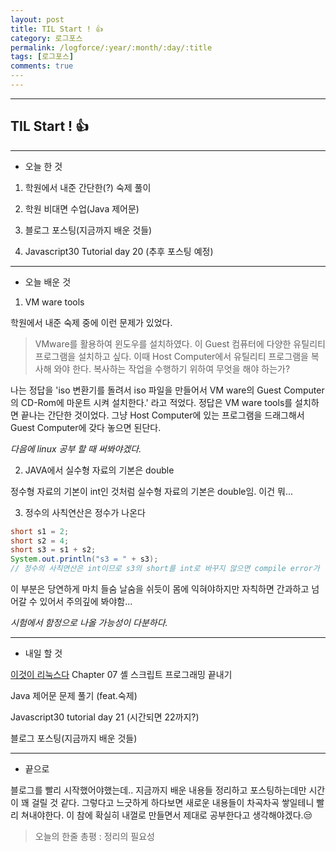 ```yaml
---
layout: post
title: TIL Start ! 👍
category: 로그포스
permalink: /logforce/:year/:month/:day/:title
tags: [로그포스]
comments: true 
​---
---
```


---

## TIL Start ! 👍

---

* 오늘 한 것

1. 학원에서 내준 간단한(?) 숙제 풀이

2. 학원 비대면 수업(Java 제어문)

3. 블로그 포스팅(지금까지 배운 것들)

4. Javascript30 Tutorial day 20 (추후 포스팅 예정)  

---

* 오늘 배운 것

1. VM ware tools

학원에서 내준 숙제 중에 이런 문제가 있었다.   

> VMware를 활용하여 윈도우를 설치하였다. 이 Guest 컴퓨터에 다양한 유틸리티 프로그램을 설치하고 싶다. 이때 Host Computer에서 유틸리티 프로그램을 복사해 와야 한다. 복사하는 작업을 수행하기 위하여 무엇을 해야 하는가?

나는 정답을 'iso 변환기를 돌려서 iso 파일을 만들어서 VM ware의 Guest Computer의 CD-Rom에 마운트 시켜 설치한다.' 라고 적었다. 정답은 VM ware tools를 설치하면 끝나는 간단한 것이었다. 그냥 Host Computer에 있는 프로그램을 드래그해서 Guest Computer에 갖다 놓으면 된단다.  

*다음에 linux 공부 할 때 써봐야겠다.*

2. JAVA에서 실수형 자료의 기본은 double

정수형 자료의 기본이 int인 것처럼 실수형 자료의 기본은 double임. 이건 뭐...  

3. 정수의 사칙연산은 정수가 나온다

```java
short s1 = 2;
short s2 = 4;
short s3 = s1 + s2;
System.out.println("s3 = " + s3);
// 정수의 사칙연산은 int이므로 s3의 short를 int로 바꾸지 않으면 compile error가 남.
```

이 부분은 당연하게 마치 들숨 날숨을 쉬듯이 몸에 익혀야하지만 자칙하면 간과하고 넘어갈 수 있어서 주의깊에 봐야함...

*시험에서 함정으로 나올 가능성이 다분하다.*

---

* 내일 할 것

[이것이 리눅스다](https://book.naver.com/bookdb/book_detail.nhn?bid=16315003) Chapter 07 셸 스크립트 프로그래밍 끝내기

Java 제어문 문제 풀기 (feat.숙제)

Javascript30 tutorial day 21 (시간되면 22까지?)

블로그 포스팅(지금까지 배운 것들)

---

* 끝으로

블로그를 빨리 시작했어야했는데.. 지금까지 배운 내용들 정리하고 포스팅하는데만 시간이 꽤 걸릴 것 같다. 그렇다고 느긋하게 하다보면 새로운 내용들이 차곡차곡 쌓일테니 빨리 쳐내야한다. 이 참에 확실히 내껄로 만들면서 제대로 공부한다고 생각해야겠다.😒

> 오늘의 한줄 총평 :  정리의 필요성

